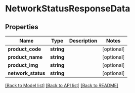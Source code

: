 # NetworkStatusResponseData

## Properties
Name | Type | Description | Notes
------------ | ------------- | ------------- | -------------
**product_code** | **string** |  | [optional] 
**product_name** | **string** |  | [optional] 
**product_img** | **string** |  | [optional] 
**network_status** | **string** |  | [optional] 

[[Back to Model list]](../README.md#documentation-for-models) [[Back to API list]](../README.md#documentation-for-api-endpoints) [[Back to README]](../README.md)


